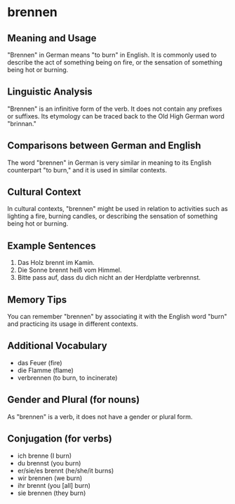# brennen
## Meaning and Usage
"Brennen" in German means "to burn" in English. It is commonly used to describe the act of something being on fire, or the sensation of something being hot or burning.

## Linguistic Analysis
"Brennen" is an infinitive form of the verb. It does not contain any prefixes or suffixes. Its etymology can be traced back to the Old High German word "brinnan."

## Comparisons between German and English
The word "brennen" in German is very similar in meaning to its English counterpart "to burn," and it is used in similar contexts.

## Cultural Context
In cultural contexts, "brennen" might be used in relation to activities such as lighting a fire, burning candles, or describing the sensation of something being hot or burning.

## Example Sentences
1. Das Holz brennt im Kamin.
2. Die Sonne brennt heiß vom Himmel.
3. Bitte pass auf, dass du dich nicht an der Herdplatte verbrennst.

## Memory Tips
You can remember "brennen" by associating it with the English word "burn" and practicing its usage in different contexts.

## Additional Vocabulary
- das Feuer (fire)
- die Flamme (flame)
- verbrennen (to burn, to incinerate)

## Gender and Plural (for nouns)
As "brennen" is a verb, it does not have a gender or plural form.

## Conjugation (for verbs)
- ich brenne (I burn)
- du brennst (you burn)
- er/sie/es brennt (he/she/it burns)
- wir brennen (we burn)
- ihr brennt (you [all] burn)
- sie brennen (they burn)